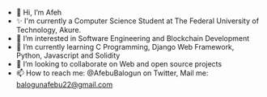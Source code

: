 - 👋 Hi, I’m Afeh
- ✨ I'm currently a Computer Science Student at The Federal University of Technology, Akure.
- 👀 I’m interested in Software Engineering and Blockchain Development
- 🌱 I’m currently learning C Programming, Django Web Framework, Python, Javascript and Solidity
- 💞️ I’m looking to collaborate on Web and open source projects
- 📫 How to reach me: @AfebuBalogun on Twitter, Mail me: balogunafebu22@gmail.com

<!---
Afeh/Afeh is a ✨ special ✨ repository because its `README.md` (this file) appears on your GitHub profile.
You can click the Preview link to take a look at your changes.
--->

